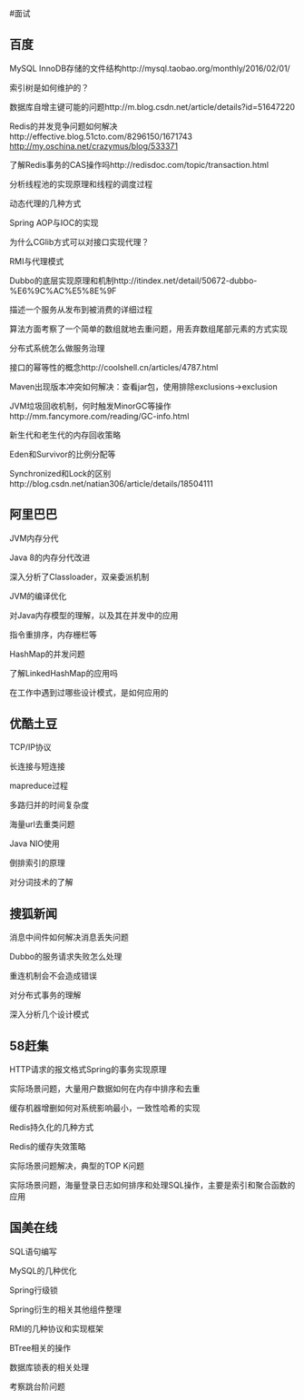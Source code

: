 #面试

## 百度

MySQL InnoDB存储的文件结构http://mysql.taobao.org/monthly/2016/02/01/

索引树是如何维护的？

数据库自增主键可能的问题http://m.blog.csdn.net/article/details?id=51647220

Redis的并发竞争问题如何解决http://effective.blog.51cto.com/8296150/1671743 http://my.oschina.net/crazymus/blog/533371

了解Redis事务的CAS操作吗http://redisdoc.com/topic/transaction.html

分析线程池的实现原理和线程的调度过程

动态代理的几种方式

Spring AOP与IOC的实现

为什么CGlib方式可以对接口实现代理？

RMI与代理模式

Dubbo的底层实现原理和机制http://itindex.net/detail/50672-dubbo-%E6%9C%AC%E5%8E%9F

描述一个服务从发布到被消费的详细过程

算法方面考察了一个简单的数组就地去重问题，用丢弃数组尾部元素的方式实现

分布式系统怎么做服务治理

接口的幂等性的概念http://coolshell.cn/articles/4787.html

Maven出现版本冲突如何解决：查看jar包，使用排除exclusions->exclusion

JVM垃圾回收机制，何时触发MinorGC等操作http://mm.fancymore.com/reading/GC-info.html

新生代和老生代的内存回收策略

Eden和Survivor的比例分配等

Synchronized和Lock的区别http://blog.csdn.net/natian306/article/details/18504111

## 阿里巴巴

JVM内存分代

Java 8的内存分代改进

深入分析了Classloader，双亲委派机制

JVM的编译优化

对Java内存模型的理解，以及其在并发中的应用

指令重排序，内存栅栏等

HashMap的并发问题

了解LinkedHashMap的应用吗

在工作中遇到过哪些设计模式，是如何应用的

## 优酷土豆

TCP/IP协议

长连接与短连接

mapreduce过程

多路归并的时间复杂度

海量url去重类问题

Java NIO使用

倒排索引的原理

对分词技术的了解

## 搜狐新闻

消息中间件如何解决消息丢失问题

Dubbo的服务请求失败怎么处理

重连机制会不会造成错误

对分布式事务的理解

深入分析几个设计模式

## 58赶集

HTTP请求的报文格式Spring的事务实现原理

实际场景问题，大量用户数据如何在内存中排序和去重

缓存机器增删如何对系统影响最小，一致性哈希的实现

Redis持久化的几种方式

Redis的缓存失效策略

实际场景问题解决，典型的TOP K问题

实际场景问题，海量登录日志如何排序和处理SQL操作，主要是索引和聚合函数的应用

## 国美在线

SQL语句编写

MySQL的几种优化

Spring行级锁

Spring衍生的相关其他组件整理

RMI的几种协议和实现框架

BTree相关的操作

数据库锁表的相关处理

考察跳台阶问题
